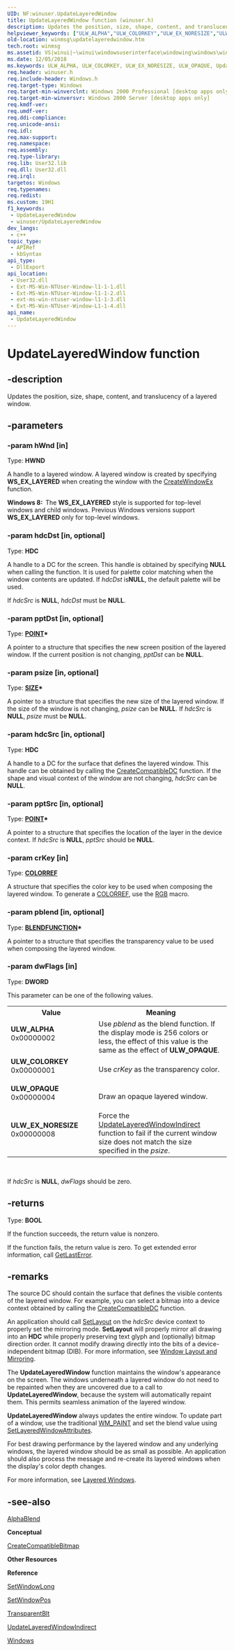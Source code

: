 ```yaml
---
UID: NF:winuser.UpdateLayeredWindow
title: UpdateLayeredWindow function (winuser.h)
description: Updates the position, size, shape, content, and translucency of a layered window.
helpviewer_keywords: ["ULW_ALPHA","ULW_COLORKEY","ULW_EX_NORESIZE","ULW_OPAQUE","UpdateLayeredWindow","UpdateLayeredWindow function [Windows and Messages]","_win32_UpdateLayeredWindow","_win32_updatelayeredwindow_cpp","winmsg.updatelayeredwindow","winui._win32_updatelayeredwindow","winuser/UpdateLayeredWindow"]
old-location: winmsg\updatelayeredwindow.htm
tech.root: winmsg
ms.assetid: VS|winui|~\winui\windowsuserinterface\windowing\windows\windowreference\windowfunctions\updatelayeredwindow.htm
ms.date: 12/05/2018
ms.keywords: ULW_ALPHA, ULW_COLORKEY, ULW_EX_NORESIZE, ULW_OPAQUE, UpdateLayeredWindow, UpdateLayeredWindow function [Windows and Messages], _win32_UpdateLayeredWindow, _win32_updatelayeredwindow_cpp, winmsg.updatelayeredwindow, winui._win32_updatelayeredwindow, winuser/UpdateLayeredWindow
req.header: winuser.h
req.include-header: Windows.h
req.target-type: Windows
req.target-min-winverclnt: Windows 2000 Professional [desktop apps only]
req.target-min-winversvr: Windows 2000 Server [desktop apps only]
req.kmdf-ver: 
req.umdf-ver: 
req.ddi-compliance: 
req.unicode-ansi: 
req.idl: 
req.max-support: 
req.namespace: 
req.assembly: 
req.type-library: 
req.lib: User32.lib
req.dll: User32.dll
req.irql: 
targetos: Windows
req.typenames: 
req.redist: 
ms.custom: 19H1
f1_keywords:
 - UpdateLayeredWindow
 - winuser/UpdateLayeredWindow
dev_langs:
 - c++
topic_type:
 - APIRef
 - kbSyntax
api_type:
 - DllExport
api_location:
 - User32.dll
 - Ext-MS-Win-NTUser-Window-l1-1-1.dll
 - Ext-MS-Win-NTUser-Window-l1-1-2.dll
 - ext-ms-win-ntuser-window-l1-1-3.dll
 - Ext-MS-Win-NTUser-Window-L1-1-4.dll
api_name:
 - UpdateLayeredWindow
---
```


# UpdateLayeredWindow function


## -description

Updates the position, size, shape, content, and translucency of a layered window.

## -parameters

### -param hWnd [in]

Type: <b>HWND</b>

A handle to a layered window. A layered window is created by specifying <b>WS_EX_LAYERED</b> when creating the window with the <a href="https://docs.microsoft.com/windows/desktop/api/winuser/nf-winuser-createwindowexa">CreateWindowEx</a> function. 

<b>Windows 8:  </b>The <b>WS_EX_LAYERED</b> style is supported for top-level windows and child windows. Previous Windows versions support <b>WS_EX_LAYERED</b> only for top-level windows.

### -param hdcDst [in, optional]

Type: <b>HDC</b>

A handle to a DC for the screen. This handle is obtained by specifying <b>NULL</b> when calling the  function. It is used for palette color matching when the window contents are updated. If <i>hdcDst</i> is<b>NULL</b>, the default palette will be used.

If <i>hdcSrc</i> is <b>NULL</b>, <i>hdcDst</i> must be <b>NULL</b>.

### -param pptDst [in, optional]

Type: <b><a href="https://docs.microsoft.com/previous-versions/dd162805(v=vs.85)">POINT</a>*</b>

A pointer to a structure that specifies the new screen position of the layered window. If the current position is not changing, <i>pptDst</i> can be <b>NULL</b>.

### -param psize [in, optional]

Type: <b><a href="https://docs.microsoft.com/previous-versions/dd145106(v=vs.85)">SIZE</a>*</b>

A pointer to a structure that specifies the new size of the layered window. If the size of the window is not changing, <i>psize</i> can be <b>NULL</b>. If <i>hdcSrc</i> is <b>NULL</b>, <i>psize</i> must be <b>NULL</b>.

### -param hdcSrc [in, optional]

Type: <b>HDC</b>

A handle to a DC for the surface that defines the layered window. This handle can be obtained by calling the <a href="https://docs.microsoft.com/windows/desktop/api/wingdi/nf-wingdi-createcompatibledc">CreateCompatibleDC</a> function. If the shape and visual context of the window are not changing, <i>hdcSrc</i> can be <b>NULL</b>.

### -param pptSrc [in, optional]

Type: <b><a href="https://docs.microsoft.com/previous-versions/dd162805(v=vs.85)">POINT</a>*</b>

A pointer to a structure that specifies the location of the layer in the device context. If <i>hdcSrc</i> is <b>NULL</b>, <i>pptSrc</i> should be <b>NULL</b>.

### -param crKey [in]

Type: <b><a href="https://docs.microsoft.com/windows/desktop/gdi/colorref">COLORREF</a></b>

A structure that specifies the color key to be used when composing the layered window. To generate a <a href="https://docs.microsoft.com/windows/desktop/gdi/colorref">COLORREF</a>, use the <a href="https://docs.microsoft.com/windows/desktop/api/wingdi/nf-wingdi-rgb">RGB</a> macro.

### -param pblend [in, optional]

Type: <b><a href="https://docs.microsoft.com/windows/desktop/api/wingdi/ns-wingdi-blendfunction">BLENDFUNCTION</a>*</b>

A pointer to a structure that specifies the transparency value to be used when composing the layered window.

### -param dwFlags [in]

Type: <b>DWORD</b>

This parameter can be one of the following values.



<table>
<tr>
<th>Value</th>
<th>Meaning</th>
</tr>
<tr>
<td width="40%"><a id="ULW_ALPHA"></a><a id="ulw_alpha"></a><dl>
<dt><b>ULW_ALPHA</b></dt>
<dt>0x00000002</dt>
</dl>
</td>
<td width="60%">
Use <i>pblend</i> as the blend function. If the display mode is 256 colors or less, the effect of this value is the same as the effect of <b>ULW_OPAQUE</b>.

</td>
</tr>
<tr>
<td width="40%"><a id="ULW_COLORKEY"></a><a id="ulw_colorkey"></a><dl>
<dt><b>ULW_COLORKEY</b></dt>
<dt>0x00000001</dt>
</dl>
</td>
<td width="60%">
Use <i>crKey</i> as the transparency color. 

</td>
</tr>
<tr>
<td width="40%"><a id="ULW_OPAQUE"></a><a id="ulw_opaque"></a><dl>
<dt><b>ULW_OPAQUE</b></dt>
<dt>0x00000004</dt>
</dl>
</td>
<td width="60%">
Draw an opaque layered window. 

</td>
</tr>
<tr>
<td width="40%"><a id="ULW_EX_NORESIZE"></a><a id="ulw_ex_noresize"></a><dl>
<dt><b>ULW_EX_NORESIZE</b></dt>
<dt>0x00000008</dt>
</dl>
</td>
<td width="60%">
Force the <a href="https://docs.microsoft.com/previous-versions/windows/desktop/legacy/ms633557(v=vs.85)">UpdateLayeredWindowIndirect</a> function to fail if the current window size does not match the size specified in the <i>psize</i>. 

</td>
</tr>
</table>
 

If <i>hdcSrc</i> is <b>NULL</b>, <i>dwFlags</i> should be zero.

## -returns

Type: <b>BOOL</b>

If the function succeeds, the return value is nonzero.

If the function fails, the return value is zero. To get extended error information, call <a href="https://docs.microsoft.com/windows/desktop/api/errhandlingapi/nf-errhandlingapi-getlasterror">GetLastError</a>.

## -remarks

The source DC should contain the surface that defines the visible contents of the layered window. For example, you can select a bitmap into a device context obtained by calling the <a href="https://docs.microsoft.com/windows/desktop/api/wingdi/nf-wingdi-createcompatibledc">CreateCompatibleDC</a> function. 

An application should call <a href="https://docs.microsoft.com/windows/desktop/api/wingdi/nf-wingdi-setlayout">SetLayout</a> on the <i>hdcSrc</i> device context to properly set the mirroring mode. <b>SetLayout</b> will properly mirror all drawing into an <b>HDC</b> while properly preserving text glyph and (optionally) bitmap direction order. It cannot modify drawing directly into the bits of a device-independent bitmap (DIB). For more information, see <a href="https://docs.microsoft.com/windows/desktop/winmsg/window-features">Window Layout and Mirroring</a>.

The <b>UpdateLayeredWindow</b> function maintains the window's appearance on the screen. The windows underneath a layered window do not need to be repainted when they are uncovered due to a call to <b>UpdateLayeredWindow</b>, because the system will automatically repaint them. This permits seamless animation of the layered window. 

<b>UpdateLayeredWindow</b> always updates the entire window. To update part of a window, use the traditional <a href="https://docs.microsoft.com/windows/desktop/gdi/wm-paint">WM_PAINT</a> and set the blend value using <a href="https://docs.microsoft.com/windows/desktop/api/winuser/nf-winuser-setlayeredwindowattributes">SetLayeredWindowAttributes</a>.

For best drawing performance by the layered window and any underlying windows, the layered window should be as small as possible. An application should also process the  message and re-create its layered windows when the display's color depth changes.

For more information, see <a href="https://docs.microsoft.com/windows/desktop/winmsg/window-features">Layered Windows</a>.

## -see-also

<a href="https://docs.microsoft.com/windows/desktop/api/wingdi/nf-wingdi-alphablend">AlphaBlend</a>



<b>Conceptual</b>



<a href="https://docs.microsoft.com/windows/desktop/api/wingdi/nf-wingdi-createcompatiblebitmap">CreateCompatibleBitmap</a>



<b>Other Resources</b>



<b>Reference</b>



<a href="https://docs.microsoft.com/windows/desktop/api/winuser/nf-winuser-setwindowlonga">SetWindowLong</a>



<a href="https://docs.microsoft.com/windows/desktop/api/winuser/nf-winuser-setwindowpos">SetWindowPos</a>



<a href="https://docs.microsoft.com/windows/desktop/api/wingdi/nf-wingdi-transparentblt">TransparentBlt</a>



<a href="https://docs.microsoft.com/previous-versions/windows/desktop/legacy/ms633557(v=vs.85)">UpdateLayeredWindowIndirect</a>



<a href="https://docs.microsoft.com/windows/desktop/winmsg/windows">Windows</a>

